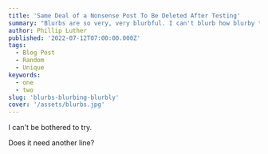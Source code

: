 ```yaml
---
title: 'Same Deal of a Nonsense Post To Be Deleted After Testing'
summary: "Blurbs are so very, very blurbful. I can't blurb how blurby these blurbs tend to blurb. If all blurbs blurbed so blurby, we'd blurb for blurbs."
author: Phillip Luther
published: '2022-07-12T07:00:00.000Z'
tags:
  - Blog Post
  - Random
  - Unique
keywords:
  - one
  - two
slug: 'blurbs-blurbing-blurbly'
cover: '/assets/blurbs.jpg'
---
```


I can't be bothered to try.

Does it need another line?
